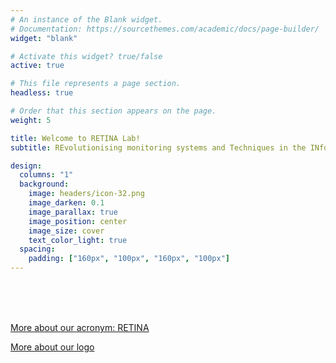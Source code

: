 ```yaml
---
# An instance of the Blank widget.
# Documentation: https://sourcethemes.com/academic/docs/page-builder/
widget: "blank" 

# Activate this widget? true/false
active: true

# This file represents a page section.
headless: true

# Order that this section appears on the page.
weight: 5

title: Welcome to RETINA Lab!
subtitle: REvolutionising monitoring systems and Techniques in the INformation Age 

design:
  columns: "1"
  background:
    image: headers/icon-32.png
    image_darken: 0.1
    image_parallax: true
    image_position: center
    image_size: cover
    text_color_light: true
  spacing:
    padding: ["160px", "100px", "160px", "100px"]
---
```

<!-- Add icon library -->
<link rel="stylesheet" href="https://cdnjs.cloudflare.com/ajax/libs/font-awesome/4.7.0/css/font-awesome.min.css">

<!-- Add font awesome icons -->
 <a href="https://twitter.com/retinalab" class="fa fa-twitter"></a> &nbsp;
 <a href="https://github.com/RETINALAB" class="fa fa-github"></a>
</br> </br></br>


[More about our acronym: RETINA](https://retinalab.netlify.app/post/acronym/)

[More about our logo](https://retinalab.netlify.app/post/logo/) 
</br></br> </br></br> </br>






